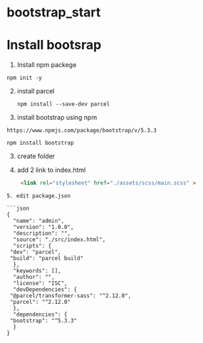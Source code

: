 # bootstrap_start



# Install bootsrap

1. Install npm packege

```cil
npm init -y
```

2. install parcel
   
   ```shell
   npm install --save-dev parcel
   ```

3. install bootstrap using npm

```url
https://www.npmjs.com/package/bootstrap/v/5.3.3
```

```shell
npm install bootstrap
```

3. create folder

4. add 2 link to index.html
   
   ```html
    <link rel="stylesheet" href="./assets/scss/main.scss" >
   ```

<script type="module" src="./assets/js/main.js" ></script>

```
5. edit package.json

```json
{
  "name": "admin",
  "version": "1.0.0",
  "description": "",
  "source": "./src/index.html",
  "scripts": {
 "dev": "parcel",
 "build": "parcel build"
  },
  "keywords": [],
  "author": "",
  "license": "ISC",
  "devDependencies": {
 "@parcel/transformer-sass": "^2.12.0",
 "parcel": "^2.12.0"
  },
  "dependencies": {
 "bootstrap": "^5.3.3"
  }
}
```
